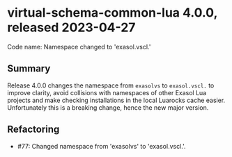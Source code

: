 # virtual-schema-common-lua 4.0.0, released 2023-04-27
 
Code name: Namespace changed to 'exasol.vscl.'
 
## Summary

Release 4.0.0 changes the namespace from `exasolvs` to `exasol.vscl.` to improve clarity, avoid collisions with namespaces of other Exasol Lua projects and make checking installations in the local Luarocks cache easier. Unfortunately this is a breaking change, hence the new major version.

## Refactoring

* #77: Changed namespace from 'exasolvs' to 'exasol.vscl.'. 